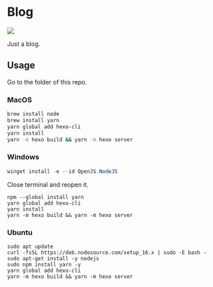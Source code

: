 # Blog

![](https://api.travis-ci.com/NatLee/Blog.svg)

Just a blog.

## Usage

Go to the folder of this repo.

### MacOS

```bash
brew install node
brew install yarn
yarn global add hexo-cli
yarn install
yarn -m hexo build && yarn -m hexo server
```

### Windows

```powershell
winget install -e --id OpenJS.NodeJS
```

Close terminal and reopen it.

```
npm --global install yarn
yarn global add hexo-cli
yarn install
yarn -m hexo build && yarn -m hexo server
```

### Ubuntu

```
sudo apt update
curl -fsSL https://deb.nodesource.com/setup_16.x | sudo -E bash -
sudo apt-get install -y nodejs
sudo npm install yarn -y
yarn global add hexo-cli
yarn -m hexo build && yarn -m hexo server
```